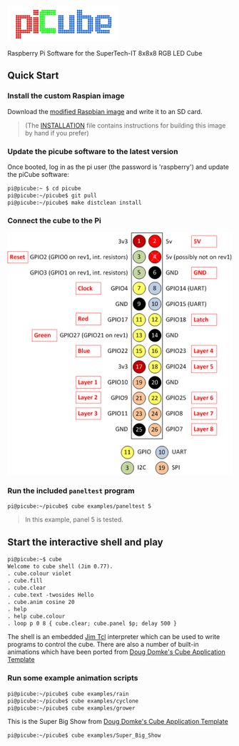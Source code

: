 ![piCube](/doc/piCube.png)

Raspberry Pi Software for the SuperTech-IT 8x8x8 RGB LED Cube

## Quick Start 

### Install the custom Raspian image

Download the [modified Raspbian image](http://picube.uk/files/picube-raspian-20161009.img.gz) and write it to an SD card.

> (The [INSTALLATION](INSTALLATION.md) file contains instructions for building this image by hand if you prefer)

### Update the picube software to the latest version

Once booted, log in as the pi user (the password is 'raspberry') and update
the piCube software:

```console
pi@picube:~ $ cd picube
pi@picube:~/picube$ git pull
pi@picube:~/picube$ make distclean install
```

### Connect the cube to the Pi

![Pinout](/doc/GPIO.png)

### Run the included `paneltest` program

```console
pi@picube:~/picube$ cube examples/paneltest 5
```
> In this example, panel 5 is tested.

## Start the interactive shell and play

```console
pi@picube:~$ cube
Welcome to cube shell (Jim 0.77).
. cube.colour violet
. cube.fill
. cube.clear
. cube.text -twosides Hello
. cube.anim cosine 20
. help
. help cube.colour
. loop p 0 8 { cube.clear; cube.panel $p; delay 500 }
```

The shell is an embedded
[Jim Tcl](http://jim.tcl.tk/fossil/doc/trunk/Tcl_shipped.html) interpreter
which can be used to write programs to control the cube. There are also a
number of built-in animations which have been ported from 
[Doug Domke's Cube Application Template](http://d2-webdesign.com/cube)

### Run some example animation scripts

```console
pi@picube:~/picube$ cube examples/rain
pi@picube:~/picube$ cube examples/cyclone
pi@picube:~/picube$ cube examples/grower
```

This is the Super Big Show from 
[Doug Domke's Cube Application Template](http://d2-webdesign.com/cube)

```console
pi@picube:~/picube$ cube examples/Super_Big_Show
```

